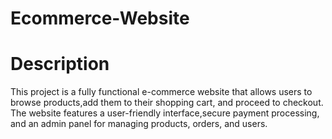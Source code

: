 # Ecommerce-Website
# Description
This project is a fully functional e-commerce website that allows users to browse products,add them to their shopping cart, and proceed to checkout. The website features a user-friendly interface,secure payment processing, and an admin panel for managing products, orders, and users.
